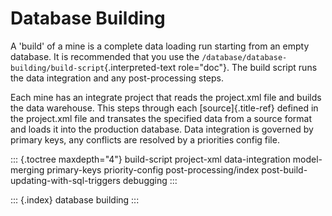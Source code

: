 Database Building
=================

A \'build\' of a mine is a complete data loading run starting from an
empty database. It is recommended that you use the
`/database/database-building/build-script`{.interpreted-text
role="doc"}. The build script runs the data integration and any
post-processing steps.

Each mine has an integrate project that reads the project.xml file and
builds the data warehouse. This steps through each [source]{.title-ref}
defined in the project.xml file and transates the specified data from a
source format and loads it into the production database. Data
integration is governed by primary keys, any conflicts are resolved by a
priorities config file.

::: {.toctree maxdepth="4"}
build-script project-xml data-integration model-merging primary-keys
priority-config post-processing/index
post-build-updating-with-sql-triggers debugging
:::

::: {.index}
database building
:::
